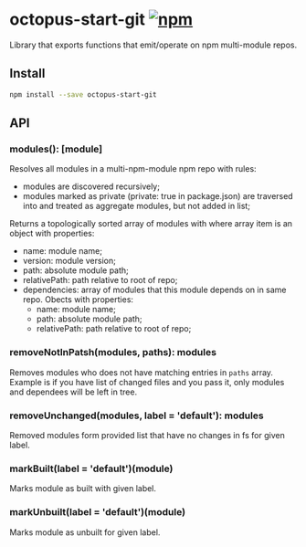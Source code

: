 # octopus-start-git [![npm](https://img.shields.io/npm/v/npm.svg)](https://www.npmjs.com/package/octopus-start-git)

Library that exports functions that emit/operate on npm multi-module repos.

## Install

```bash
npm install --save octopus-start-git
```

## API

### modules(): [module]
Resolves all modules in a multi-npm-module npm repo with rules:
 - modules are discovered recursively;
 - modules marked as private (private: true in package.json) are traversed into and treated as aggregate modules, but not added in list;

Returns a topologically sorted array of modules with where array item is an object with properties:
 - name: module name;
 - version: module version;
 - path: absolute module path;
 - relativePath: path relative to root of repo;
 - dependencies: array of modules that this module depends on in same repo. Obects with properties:
   - name: module name;
   - path: absolute module path;
   - relativePath: path relative to root of repo;

### removeNotInPatsh(modules, paths): modules
Removes modules who does not have matching entries in `paths` array. Example is if you have list of changed files and you pass it, only modules and dependees will be left in tree.

### removeUnchanged(modules, label = 'default'): modules
Removed modules form provided list that have no changes in fs for given label.

### markBuilt(label = 'default')(module)
Marks module as built with given label.

### markUnbuilt(label = 'default')(module)
Marks module as unbuilt for given label.
